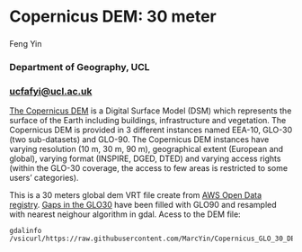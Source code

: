 # Copernicus DEM: 30 meter

 ###   
Feng Yin

### Department of Geography, UCL

### [ucfafyi@ucl.ac.uk](mailto:ucfafyi@ucl.ac.uk)

[The Copernicus DEM](https://spacedata.copernicus.eu/web/cscda/dataset-details?articleId=394198) is a Digital Surface Model (DSM) which represents the surface of the Earth including buildings, infrastructure and vegetation. The Copernicus DEM is provided in 3 different instances named EEA-10, GLO-30 (two sub-datasets) and GLO-90. The Copernicus DEM instances have varying resolution (10 m, 30 m, 90 m), geographical extent (European and global), varying format (INSPIRE, DGED, DTED) and varying access rights (within the GLO-30 coverage, the access to few areas is restricted to some users’ categories).

This is a 30 meters global dem VRT file create from [AWS Open Data registry](https://registry.opendata.aws/copernicus-dem/). [Gaps in the GLO30](https://spacedata.copernicus.eu/documents/20126/0/Non-released-tiles_GLO-30_PUBLIC_Dec.xlsx/bcdd6cef-6379-4890-de8f-788daf41dce8?t=1608549440765) have been filled with GLO90 and resampled with nearest neighour algorithm in gdal.
Acess to the DEM file:
```
gdalinfo /vsicurl/https://raw.githubusercontent.com/MarcYin/Copernicus_GLO_30_DEM_VRT/main/copernicus_GLO_30_dem.vrt
```
